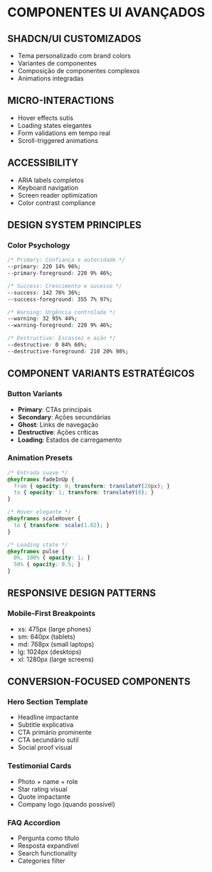 # COMPONENTES UI AVANÇADOS

## SHADCN/UI CUSTOMIZADOS
- Tema personalizado com brand colors
- Variantes de componentes
- Composição de componentes complexos
- Animations integradas

## MICRO-INTERACTIONS
- Hover effects sutis
- Loading states elegantes
- Form validations em tempo real
- Scroll-triggered animations

## ACCESSIBILITY
- ARIA labels completos
- Keyboard navigation
- Screen reader optimization
- Color contrast compliance

## DESIGN SYSTEM PRINCIPLES
### Color Psychology
```css
/* Primary: Confiança e autoridade */
--primary: 220 14% 96%;
--primary-foreground: 220 9% 46%;

/* Success: Crescimento e sucesso */
--success: 142 76% 36%;
--success-foreground: 355 7% 97%;

/* Warning: Urgência controlada */
--warning: 32 95% 44%;
--warning-foreground: 220 9% 46%;

/* Destructive: Escassez e ação */
--destructive: 0 84% 60%;
--destructive-foreground: 210 20% 98%;
```

## COMPONENT VARIANTS ESTRATÉGICOS
### Button Variants
- **Primary**: CTAs principais
- **Secondary**: Ações secundárias  
- **Ghost**: Links de navegação
- **Destructive**: Ações críticas
- **Loading**: Estados de carregamento

### Animation Presets
```css
/* Entrada suave */
@keyframes fadeInUp {
  from { opacity: 0; transform: translateY(20px); }
  to { opacity: 1; transform: translateY(0); }
}

/* Hover elegante */
@keyframes scaleHover {
  to { transform: scale(1.02); }
}

/* Loading state */
@keyframes pulse {
  0%, 100% { opacity: 1; }
  50% { opacity: 0.5; }
}
```

## RESPONSIVE DESIGN PATTERNS
### Mobile-First Breakpoints
- xs: 475px (large phones)
- sm: 640px (tablets)
- md: 768px (small laptops)
- lg: 1024px (desktops)
- xl: 1280px (large screens)

## CONVERSION-FOCUSED COMPONENTS
### Hero Section Template
- Headline impactante
- Subtitle explicativa
- CTA primário prominente
- CTA secundário sutil
- Social proof visual

### Testimonial Cards
- Photo + name + role
- Star rating visual
- Quote impactante
- Company logo (quando possível)

### FAQ Accordion
- Pergunta como título
- Resposta expandível
- Search functionality
- Categories filter
